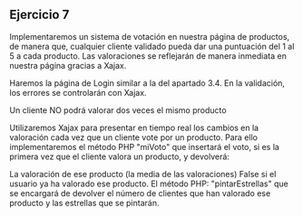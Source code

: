 ## Ejercicio 7

Implementaremos un sistema de votación en nuestra página de productos, de manera que, cualquier cliente validado pueda dar una puntuación del 1 al 5 a cada producto. Las valoraciones se reflejarán de manera inmediata en nuestra página gracias a Xajax.

Haremos la página de Login similar a la del apartado 3.4.  En la validación, los errores se controlarán con Xajax.

Un cliente NO podrá valorar dos veces el mismo producto

Utilizaremos Xajax para presentar en tiempo real los cambios en la valoración cada vez que un cliente vote por un producto. Para ello implementaremos el  método PHP "miVoto" que insertará el voto, si es la primera vez que el cliente valora un producto, y devolverá:

La valoración de ese producto (la media de las valoraciones)
False si el usuario ya ha valorado ese producto.
El método PHP: "pintarEstrellas" que se encargará de devolver el número de clientes que han valorado ese producto y las estrellas que se pintarán.